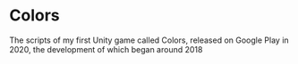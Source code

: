 # Colors
The scripts of my first Unity game called Colors, released on Google Play in 2020, the development of which began around 2018
